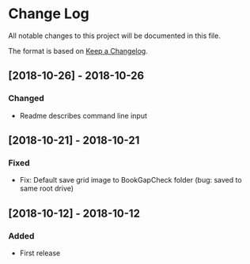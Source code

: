 # Change Log  
All notable changes to this project will be documented in this file.

The format is based on [Keep a Changelog](https://keepachangelog.com/).

## [2018-10-26] - 2018-10-26
### Changed
- Readme describes command line input

## [2018-10-21] - 2018-10-21
### Fixed
- Fix: Default save grid image to BookGapCheck folder (bug: saved to same root drive)

## [2018-10-12] - 2018-10-12
### Added
- First release
